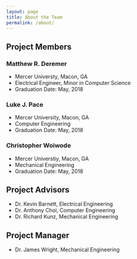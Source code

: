 ```yaml
---
layout: page
title: About the Team
permalink: /about/
---
```


## Project Members

### Matthew R. Deremer
* Mercer Universty, Macon, GA
* Electrical Engineer, Minor in Computer Science
* Graduation Date: May, 2018

### Luke J. Pace
* Mercer University, Macon, GA
* Computer Engineering
* Graduation Date: May, 2018

### Christopher Woiwode
* Mercer Universtiy, Macon, GA
* Mechanical Engineering
* Graduation Date: May, 2018

## Project Advisors
* Dr. Kevin Barnett, Electrical Engineering
* Dr. Anthony Choi, Computer Engineering 
* Dr. Richard Kunz, Mechanical Engineering

## Project Manager
* Dr. James Wright, Mechanical Engineering
